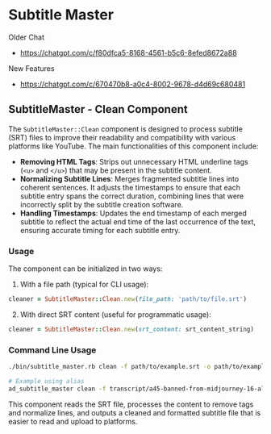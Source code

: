 # Subtitle Master

Older Chat
- https://chatgpt.com/c/f80dfca5-8168-4561-b5c6-8efed8672a88

New Features
- https://chatgpt.com/c/670470b8-a0c4-8002-9678-d4d69c680481

## SubtitleMaster - Clean Component

The `SubtitleMaster::Clean` component is designed to process subtitle (SRT) files to improve their readability and compatibility with various platforms like YouTube. The main functionalities of this component include:

- **Removing HTML Tags**: Strips out unnecessary HTML underline tags (`<u>` and `</u>`) that may be present in the subtitle content.
- **Normalizing Subtitle Lines**: Merges fragmented subtitle lines into coherent sentences. It adjusts the timestamps to ensure that each subtitle entry spans the correct duration, combining lines that were incorrectly split by the subtitle creation software.
- **Handling Timestamps**: Updates the end timestamp of each merged subtitle to reflect the actual end time of the last occurrence of the text, ensuring accurate timing for each subtitle entry.

### Usage

The component can be initialized in two ways:

1. With a file path (typical for CLI usage):
```ruby
cleaner = SubtitleMaster::Clean.new(file_path: 'path/to/file.srt')
```

2. With direct SRT content (useful for programmatic usage):
```ruby
cleaner = SubtitleMaster::Clean.new(srt_content: srt_content_string)
```

### Command Line Usage

```bash
./bin/subtitle_master.rb clean -f path/to/example.srt -o path/to/example_cleaned.srt

# Example using alias
ad_subtitle_master clean -f transcript/a45-banned-from-midjourney-16-alternatives.srt -o a45-transcript.srt
```

This component reads the SRT file, processes the content to remove tags and normalize lines, and outputs a cleaned and formatted subtitle file that is easier to read and upload to platforms.
